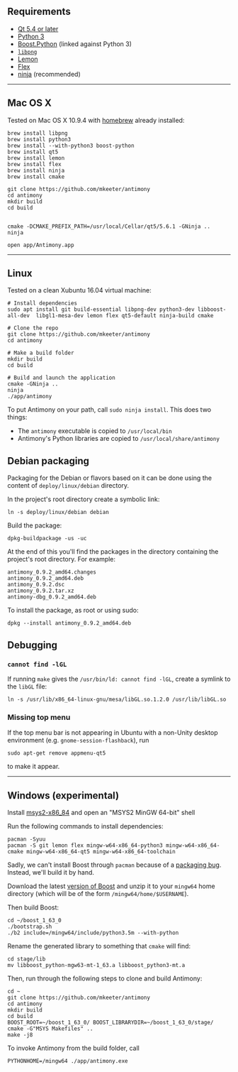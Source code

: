 Requirements
------------
- [Qt 5.4 or later](http://www.qt.io/)
- [Python 3](https://www.python.org/)
- [Boost.Python](http://www.boost.org/doc/libs/1_57_0/libs/python/doc/index.html) (linked against Python 3)
- [`libpng`](http://www.libpng.org/pub/png/libpng.html)
- [Lemon](http://www.hwaci.com/sw/lemon/)
- [Flex](http://flex.sourceforge.net)
- [ninja](https://ninja-build.org/) (recommended)

--------------------------------------------------------------------------------

Mac OS X
--------
Tested on Mac OS X 10.9.4 with [homebrew](http://brew.sh/) already installed:
```
brew install libpng
brew install python3
brew install --with-python3 boost-python
brew install qt5
brew install lemon
brew install flex
brew install ninja
brew install cmake

git clone https://github.com/mkeeter/antimony
cd antimony
mkdir build
cd build


cmake -DCMAKE_PREFIX_PATH=/usr/local/Cellar/qt5/5.6.1 -GNinja ..
ninja

open app/Antimony.app
```

--------------------------------------------------------------------------------

Linux
-----
Tested on a clean Xubuntu 16.04 virtual machine:

```
# Install dependencies
sudo apt install git build-essential libpng-dev python3-dev libboost-all-dev  libgl1-mesa-dev lemon flex qt5-default ninja-build cmake

# Clone the repo
git clone https://github.com/mkeeter/antimony
cd antimony

# Make a build folder
mkdir build
cd build

# Build and launch the application
cmake -GNinja ..
ninja
./app/antimony
```

To put Antimony on your path, call `sudo ninja install`.  This does two things:
- The `antimony` executable is copied to `/usr/local/bin`
- Antimony's Python libraries are copied to `/usr/local/share/antimony`

Debian packaging
----------------

Packaging for the Debian or flavors based on it can be done using the content of `deploy/linux/debian` directory.

In the project's root directory create a symbolic link:

```
ln -s deploy/linux/debian debian
```

Build the package:

```
dpkg-buildpackage -us -uc
```

At the end of this you'll find the packages in the directory containing the project's root directory. For example:

```
antimony_0.9.2_amd64.changes
antimony_0.9.2_amd64.deb
antimony_0.9.2.dsc
antimony_0.9.2.tar.xz
antimony-dbg_0.9.2_amd64.deb
```

To install the package, as root or using sudo:

```
dpkg --install antimony_0.9.2_amd64.deb
```

## Debugging
### `cannot find -lGL`
If running `make` gives the `/usr/bin/ld: cannot find -lGL`, create a symlink to the `libGL` file:
```
ln -s /usr/lib/x86_64-linux-gnu/mesa/libGL.so.1.2.0 /usr/lib/libGL.so
```

### Missing top menu
If the top menu bar is not appearing in Ubuntu with a non-Unity
desktop environment (e.g. `gnome-session-flashback`), run
```
sudo apt-get remove appmenu-qt5
```
to make it appear.

--------------------------------------------------------------------------------

Windows (experimental)
----------------------

Install [msys2-x86_84](http://msys2.github.io/)
and open an "MSYS2 MinGW 64-bit" shell

Run the following commands to install dependencies:
```
pacman -Syuu
pacman -S git lemon flex mingw-w64-x86_64-python3 mingw-w64-x86_64-cmake mingw-w64-x86_64-qt5 mingw-w64-x86_64-toolchain
```

Sadly, we can't install Boost through `pacman` because of a
[packaging bug](https://github.com/Alexpux/MINGW-packages/issues/2028).
Instead, we'll build it by hand.

Download the latest [version of Boost](http://www.boost.org/users/download/)
and unzip it to your `mingw64` home directory
(which will be of the form `/mingw64/home/$USERNAME`).

Then build Boost:
```
cd ~/boost_1_63_0
./bootstrap.sh
./b2 include=/mingw64/include/python3.5m --with-python
```

Rename the generated library to something that `cmake` will find:
```
cd stage/lib
mv libboost_python-mgw63-mt-1_63.a libboost_python3-mt.a
```

Then, run through the following steps to clone and build Antimony:
```
cd ~
git clone https://github.com/mkeeter/antimony
cd antimony
mkdir build
cd build
BOOST_ROOT=~/boost_1_63_0/ BOOST_LIBRARYDIR=~/boost_1_63_0/stage/ cmake -G"MSYS Makefiles" ..
make -j8
```

To invoke Antimony from the build folder, call
```
PYTHONHOME=/mingw64 ./app/antimony.exe
```
